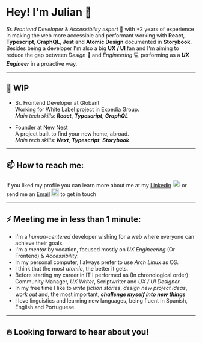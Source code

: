 # Hey! I'm Julian 👋
_Sr. Frontend Developer_ & _Accessibility expert_ 🦾 with +2 years of experience in making the web more accessible and performant working with __React__, __Typescript__, __GraphQL__, __Jest__ and __Atomic Design__ documented in __Storybook__.
Besides being a developer I'm also a big __UX / UI__ fan and I'm aiming to reduce the gap between _Design_ 🎨 and _Engineering_ 💻 performing as a __*UX Engineer*__ in a proactive way.

--------
 
## 🚀 WIP
- Sr. Frontend Developer at Globant   
  Working for White Label project in Expedia Group.   
  _Main tech skills:_ __*React*__, __*Typescript*__, __*GraphQL*__

- Founder at New Nest   
  A project built to find your new home, abroad.   
  _Main tech skills:_ __*Next*__, __*Typescript*__, __*Storybook*__

--------

## 📫 How to reach me:
If you liked my profile you can learn more about me at my [Linkedin](https://www.linkedin.com/in/julignacio) <img src="https://content.linkedin.com/content/dam/me/business/en-us/amp/brand-site/v2/bg/LI-Bug.svg.original.svg" href="https://www.linkedin.com/in/julignacio/" width="20"> or send me an [Email](mailto:ignaciojulianramirez@gmail.com) <img src="https://upload.wikimedia.org/wikipedia/commons/thumb/7/7e/Gmail_icon_%282020%29.svg/1200px-Gmail_icon_%282020%29.svg.png" href="mailto:ignaciojulianramirez@gmail.com" width="20"> to get in touch

--------

## ⚡ Meeting me in less than 1 minute:
- I'm a _human-centered_ developer wishing for a web where everyone can achieve their goals.
- I'm a _mentor_ by vocation, focused mostly on _UX Engineering_ (Or Frontend) & _Accessibility_.
- In my personal computer, I always prefer to use _Arch Linux_ as OS.
- I think that the most _atomic_, the better it gets.
- Before starting my career in IT I performed as (In chronological order) Community Manager, _UX Writer_, Scriptwriter and _UX / UI Designer_.
- In my free time I like to _write fiction stories_, _design new project ideas_, _work out_ and, the most important, __*challenge myself into new things*__
- I love linguistics and learning new languages, being fluent in Spanish, English and Portuguese.

--------

## 🔥 Looking forward to hear about you!
